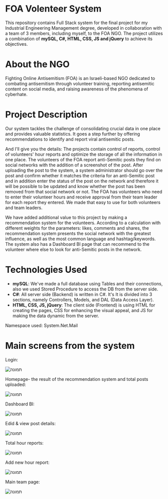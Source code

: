 # FOA Volenteer System

This repository contains Full Stack system for the final project for my Industrial Engineering Management degree, developed in collaboration with a team of 3 members, including myself, to the FOA NGO. The project utilizes a combination of **mySQL, C#, HTML, CSS, JS and jQuery** to achieve its objectives.

# About the NGO

Fighting Online Antisemitism (FOA) is an Israeli-based NGO dedicated to combating antisemitism through volunteer training, reporting antisemitic content on social media, and raising awareness of the phenomena of cyberhate.

# Project Description

Our system tackles the challenge of consolidating crucial data in one place and provides valuable statistics. It goes a step further by offering recommendations to identify and report viral antisemitic posts.

And I'll give you the details:
The projects contain control of reports, control of volunteers' hour reports and optimize the storage of all the information in one place.
The volunteers of the FOA report anti-Semitic posts they find on social networks with the addition of a screenshot of the post. After uploading the post to the system, a system administrator should go over the post and confirm whether it matches the criteria for an anti-Semitic post and in addition enter the status of the post on the network and therefore it will be possible to be updated and know whether the post has been removed from that social network or not.
The FOA has volunteers who need to enter their volunteer hours and receive approval from their team leader for each report they entered. We made that easy to use for both volunteers and team leaders. 

We have added additional value to this project by making a recommendation system for the volunteers. According to a calculation with different weights for the parameters: likes, comments and shares, the recommendation system presents the social network with the greatest influence, as well as the most common language and hashtag/keywords. The system also has a Dashboard BI page that can recommend to the volunteer where else to look for anti-Semitic posts in the network.

# Technologies Used

 * **mySQL**: We've made a full database using Tables and their connections, also we used Stored Procedure to access the DB from the server side.
 * **C#**: All server side (Backend) is written in C#. It's It is divided into 3 sections, namely Controllers, Models, and DAL (Data Access Layer).
 * **HTML, CSS, JS, jQuery**: The client side (Frontend) is using HTML for creating the pages, CSS for enhancing the visual appeal, and JS for making the data dynamic from the server.

Namespace used: System.Net.Mail

# Main screens from the system

Login:

![תמונה](https://github.com/LotemWolbrum/FOA_volenteer_system_project/assets/105001516/0f5d93fd-0c2e-402c-9f29-fb7f65dc4fac)

Homepage- the result of the recommendation system and total posts uploaded:

![תמונה](https://github.com/LotemWolbrum/FOA_volenteer_system_project/assets/105001516/39f2d2fb-391a-4886-8302-95e029e34d69)

Dashboard BI:

![תמונה](https://github.com/LotemWolbrum/FOA_volenteer_system_project/assets/105001516/fff015c2-aa7a-43a2-bf20-e5f6badb9410)

Edid & view post details:

![תמונה](https://github.com/LotemWolbrum/FOA_volenteer_system_project/assets/105001516/47c7c2e7-a180-47cd-9eb1-a7f0ba4ba003)


Total hour reports:

![תמונה](https://github.com/LotemWolbrum/FOA_volenteer_system_project/assets/105001516/73a731ed-1bd6-4262-ad7d-a322472df721)

Add new hour report:

![תמונה](https://github.com/LotemWolbrum/FOA_volenteer_system_project/assets/105001516/ad24da5a-df45-4bca-8d94-2c384a57421d)

Main team page:

![תמונה](https://github.com/LotemWolbrum/FOA_volenteer_system_project/assets/105001516/a431d416-6d1b-4dc1-b0df-1262fe332bf8)





